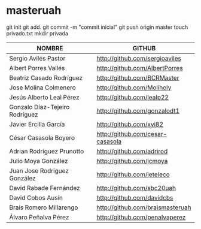 # masteruah
git init
git add.
git commit -m "commit inicial"
git push origin master
touch privado.txt
mkdir privada



|        NOMBRE          |                     GITHUB                        |
|------------------------|---------------------------------------------------|
| Sergio Avilés Pastor  | http://github.com/sergioaviles |
| Albert Porres Vallés  | http://github.com/AlbertPorres |
| Beatriz Casado Rodríguez  | http://github.com/BCRMaster |
| Jose Molina Colmenero   | http://github.com/Moliholy |
| Jesús Alberto Leal Pérez   | http://github.com/lealp22 |
| Gonzalo Díaz-Tejeiro Rodríguez   |http://github.com/gonzalodt1 |
| Javier Ercilla García   | http://github.com/xvi82 |
| César Casasola Boyero  | http://github.com/cesar-casasola |
| Adrian Rodríguez Prunotto  | http://github.com/adrirod |
| Julio Moya González  |http://github.com/jcmoya |
| Juan Jose Rodriguez González   | http://github.com/jeteleco |
| David Rabade Fernández   | http://github.com/sbc20uah  |
| David Cobos Ausín | http://github.com/davidcbs |
| Brais Romero Millarengo   | http://github.com/braismasteruah |
| Álvaro Peñalva Pérez   | http://github.com/penalvaperez |

